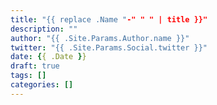 ```yaml
---
title: "{{ replace .Name "-" " " | title }}"
description: ""
author: "{{ .Site.Params.Author.name }}"
twitter: "{{ .Site.Params.Social.twitter }}"
date: {{ .Date }}
draft: true
tags: []
categories: []
---
```


